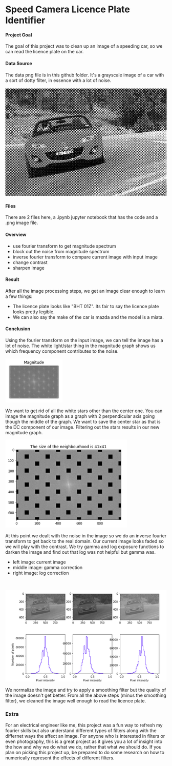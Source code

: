 # Speed Camera Licence Plate Identifier

#### Project Goal

The goal of this project was to clean up an image of a speeding car, so we can read the licence plate on the car.

#### Data Source

The data png file is in this github folder. It's a grayscale image of a car with a sort of dotty filter, in essence with a lot of noise.<br >
<br >
![image](https://github.com/JaideepPrasad/Data-Science/blob/main/Image%20Processing/Image%20Processing%20Forensics/car.png?raw=true)<br >

#### Files

There are 2 files here, a .ipynb jupyter notebook that has the code and a .png image file.

#### Overview

  - use fourier transform to get magnitude spectrum
  - block out the noise from magnitude spectrum
  - inverse fourier transform to compare current image with input image
  - change contrast 
  - sharpen image

#### Result

After all the image processing steps, we get an image clear enough to learn a few things:
  - The licence plate looks like "BHT 01Z". Its fair to say the licence plate looks pretty legible.
  - We can also say the make of the car is mazda and the model is a miata.

#### Conclusion

Using the fourier transform on the input image, we can tell the image has a lot of noise. 
The white light/star thing in the magnitude graph shows us which frequency component contributes to the noise.<br >

![image](https://github.com/JaideepPrasad/Data-Science/blob/main/Image%20Processing/Image%20Processing%20Forensics/Capture.PNG?raw=true)<br >

We want to get rid of all the white stars other than the center one. You can image the magnitude graph as a graph with 2 perpendicular axis going though the middle of the graph.
We want to save the center star as that is the DC component of our image. Filtering out the stars results in our new magnitude graph.<br >

![image](https://github.com/JaideepPrasad/Data-Science/blob/main/Image%20Processing/Image%20Processing%20Forensics/Capture1.PNG?raw=true)<br >

At this point we dealt with the noise in the image so we do an inverse fourier transform to get back to the real domain. Our current image looks faded so we will play with the contrast. We try gamma and log exposure functions to darken the image and find out that log was not helpful but gamma was.
  - left image: current image
  - middle image: gamma correction
  - right image: log correction
<br >

![image](https://github.com/JaideepPrasad/Data-Science/blob/main/Image%20Processing/Image%20Processing%20Forensics/Capture2.PNG?raw=true)<br >

We normalize the image and try to apply a smoothing filter but the quality of the image doesn't get better. From all the above steps (minus the smoothing filter), we cleaned the image well enough to read the licence plate. 
### Extra
For an electrical engineer like me, this project was a fun way to refresh my fourier skills but also understand different types of filters along with the differnet ways the affect an image. For anyone who is interested in filters or even photography, this is a great project as it gives you a lot of insight into the how and why we do what we do, rather that what we should do. If you plan on picking this project up, be prepared to do some research on how to numerically represent the effects of different filters. 
